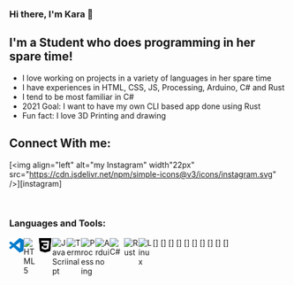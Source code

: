 ### Hi there, I'm Kara 👋

## I'm a Student who does programming in her spare time!
- I love working on projects in a variety of languages in her spare time
- I have experiences in HTML, CSS, JS, Processing, Arduino, C# and Rust
- I tend to be most familiar in C#
- 2021 Goal: I want to have my own CLI based app done using Rust
- Fun fact: I love 3D Printing and drawing

## Connect With me: 

[<img align="left" alt="my Instagram" width"22px" src="https://cdn.jsdelivr.net/npm/simple-icons@v3/icons/instagram.svg" />][instagram]

<br />

### Languages and Tools:

[<img align="left" alt="Visual Studio Code" width="26px" src="https://raw.githubusercontent.com/simple-icons/simple-icons/develop/icons/visualstudiocode.svg" />]
[<img align="left" alt="HTML5" width="26px" src="https://raw.githubusercontent.com/simple-icons/simple-icons/develop/icons/html5.svg" />]
[<img align="left" alt="CSS" width="26px" src="https://raw.githubusercontent.com/simple-icons/simple-icons/develop/icons/css3.svg" />]
[<img align="left" alt="JavaScript" width="26px" src="https://raw.githubusercontent.com/simple-icons/simple-icons/develop/icons/javascript.svg" />]
[<img align="left" alt="Terminal" width="26px" src="https://raw.githubusercontent.com/file-icons/icons/master/svg/Terminal.svg" />]
[<img align="left" alt="Processing" width="26px" src="https://raw.githubusercontent.com/simple-icons/simple-icons/develop/icons/processingfoundation.svg" />]
[<img align="left" alt="Arduino" width="26px" src="https://raw.githubusercontent.com/simple-icons/simple-icons/develop/icons/arduino.svg" />]
[<img align="left" alt="C#" width="26px" src="https://raw.githubusercontent.com/simple-icons/simple-icons/develop/icons/csharp.svg" />]
[<img align="left" alt="Rust" width="26px" src="https://raw.githubusercontent.com/file-icons/DevOpicons/master/svg/rust.svg" />]
[<img align="left" alt="Linux" width="26px" src="https://raw.githubusercontent.com/simple-icons/simple-icons/develop/icons/linux.svg" />]
